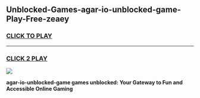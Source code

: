 
## Unblocked-Games-agar-io-unblocked-game-Play-Free-zeaey
<h3>
<a href="https://premium76.site?title=agar-io-unblocked-game&ref=22A">CLICK TO PLAY</a></h3>
<hr>

<h3>
<a href="https://premium76.site?title=agar-io-unblocked-game&ref=22A">CLICK 2 PLAY</a>
  
</h3>

<a href="https://premium76.site?title=agar-io-unblocked-game&ref=22A"><img src="https://clearcache.store/games.png"></a>


**agar-io-unblocked-game games unblocked: Your Gateway to Fun and Accessible Online Gaming**
